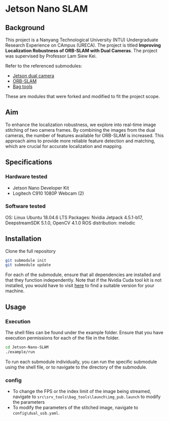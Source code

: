 # Jetson Nano SLAM

## Background

This project is a Nanyang Technological University (NTU) Undergraduate Research Experience on CAmpus (URECA). The project is titled **Improving Localization Robustness of ORB-SLAM with Dual Cameras**. The project was supervised by Professor Lam Siew Kei.

Refer to the referenced submodules:

- [Jetson dual camera](https://github.com/HiIAmTzeKean/jetson-multicamera-pipelines)
- [ORB-SLAM](https://github.com/HiIAmTzeKean/ORB_SLAM2_CUDA)
- [Bag tools](https://github.com/HiIAmTzeKean/srv_tools)

These are modules that were forked and modified to fit the project scope.

## Aim

To enhance the localization robustness, we explore into real-time image stitching of two camera frames. By combining the images from the dual cameras, the number of features available for ORB-SLAM is increased. This approach aims to provide more reliable feature detection and matching, which are crucial for accurate localization and mapping.

## Specifications

### Hardware tested

- Jetson Nano Developer Kit
- Logitech C910 1080P Webcam (2)

### Software tested

OS: Linux Ubuntu 18.04.6 LTS
Packages: Nvidia Jetpack 4.5.1-b17, DeepstreamSDK 5.1.0, OpenCV 4.1.0
ROS distribution: melodic

## Installation

Clone the full repository

```bash
git submodule init
git submodule update
```

For each of the submodule, ensure that all dependencies are installed and that they function independently. Note that if the Nvidia Cuda tool kit is not installed, you would have to visit [here](https://developer.nvidia.com/cuda-downloads) to find a suitable version for your machine.

## Usage

### Execution

The shell files can be found under the example folder. Ensure that you have execution permissions for each of the file in the folder.

```bash
cd Jetson-Nano-SLAM
./example/run
```

To run each submodule individually, you can run the specific submodule using the shell file, or to navigate to the directory of the submodule.

### config

- To change the FPS or the index limit of the image being streamed, navigate to ```src\srv_tools\bag_tools\launch\img_pub.launch``` to modify the parameters
- To modify the parameters of the stitched image, navigate to ```config\dual_usb.yaml```.
